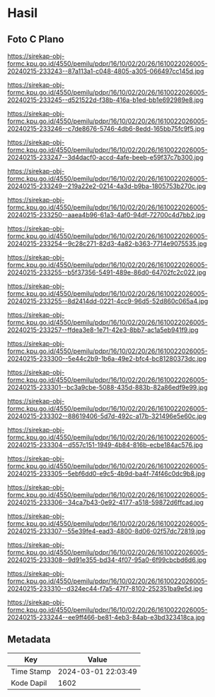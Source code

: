 # Hasil

## Foto C Plano

https://sirekap-obj-formc.kpu.go.id/4550/pemilu/pdpr/16/10/02/20/26/1610022026005-20240215-233243--87a113a1-c048-4805-a305-066497cc145d.jpg

https://sirekap-obj-formc.kpu.go.id/4550/pemilu/pdpr/16/10/02/20/26/1610022026005-20240215-233245--d521522d-f38b-416a-b1ed-bb1e692989e8.jpg

https://sirekap-obj-formc.kpu.go.id/4550/pemilu/pdpr/16/10/02/20/26/1610022026005-20240215-233246--c7de8676-5746-4db6-8edd-165bb75fc9f5.jpg

https://sirekap-obj-formc.kpu.go.id/4550/pemilu/pdpr/16/10/02/20/26/1610022026005-20240215-233247--3d4dacf0-accd-4afe-beeb-e59f37c7b300.jpg

https://sirekap-obj-formc.kpu.go.id/4550/pemilu/pdpr/16/10/02/20/26/1610022026005-20240215-233249--219a22e2-0214-4a3d-b9ba-1805753b270c.jpg

https://sirekap-obj-formc.kpu.go.id/4550/pemilu/pdpr/16/10/02/20/26/1610022026005-20240215-233250--aaea4b96-61a3-4af0-94df-72700c4d7bb2.jpg

https://sirekap-obj-formc.kpu.go.id/4550/pemilu/pdpr/16/10/02/20/26/1610022026005-20240215-233254--9c28c271-82d3-4a82-b363-7714e9075535.jpg

https://sirekap-obj-formc.kpu.go.id/4550/pemilu/pdpr/16/10/02/20/26/1610022026005-20240215-233255--b5f37356-5491-489e-86d0-64702fc2c022.jpg

https://sirekap-obj-formc.kpu.go.id/4550/pemilu/pdpr/16/10/02/20/26/1610022026005-20240215-233255--8d2414dd-0221-4cc9-96d5-52d860c065a4.jpg

https://sirekap-obj-formc.kpu.go.id/4550/pemilu/pdpr/16/10/02/20/26/1610022026005-20240215-233257--ffdea3e8-1e71-42e3-8bb7-ac1a5eb941f9.jpg

https://sirekap-obj-formc.kpu.go.id/4550/pemilu/pdpr/16/10/02/20/26/1610022026005-20240215-233300--5e44c2b9-1b6a-49e2-bfc4-bc81280373dc.jpg

https://sirekap-obj-formc.kpu.go.id/4550/pemilu/pdpr/16/10/02/20/26/1610022026005-20240215-233301--bc3a9cbe-5088-435d-883b-82a86edf9e99.jpg

https://sirekap-obj-formc.kpu.go.id/4550/pemilu/pdpr/16/10/02/20/26/1610022026005-20240215-233302--88619406-5d7d-492c-a17b-321496e5e60c.jpg

https://sirekap-obj-formc.kpu.go.id/4550/pemilu/pdpr/16/10/02/20/26/1610022026005-20240215-233304--d557c151-1949-4b84-816b-ecbe184ac576.jpg

https://sirekap-obj-formc.kpu.go.id/4550/pemilu/pdpr/16/10/02/20/26/1610022026005-20240215-233305--5ebf6dd0-e9c5-4b9d-ba4f-74f46c0dc9b8.jpg

https://sirekap-obj-formc.kpu.go.id/4550/pemilu/pdpr/16/10/02/20/26/1610022026005-20240215-233306--34ca7b43-0e92-4177-a518-59872d6ffcad.jpg

https://sirekap-obj-formc.kpu.go.id/4550/pemilu/pdpr/16/10/02/20/26/1610022026005-20240215-233307--55e39fe4-ead3-4800-8d06-02f57dc72819.jpg

https://sirekap-obj-formc.kpu.go.id/4550/pemilu/pdpr/16/10/02/20/26/1610022026005-20240215-233308--9d91e355-bd34-4f07-95a0-6f99cbcbd6d6.jpg

https://sirekap-obj-formc.kpu.go.id/4550/pemilu/pdpr/16/10/02/20/26/1610022026005-20240215-233310--d324ec44-f7a5-47f7-8102-252351ba9e5d.jpg

https://sirekap-obj-formc.kpu.go.id/4550/pemilu/pdpr/16/10/02/20/26/1610022026005-20240215-233244--ee9ff466-be81-4eb3-84ab-e3bd323418ca.jpg


## Metadata

| Key        | Value               |
| ---------- | ------------------- |
| Time Stamp | 2024-03-01 22:03:49 |
| Kode Dapil | 1602                |



